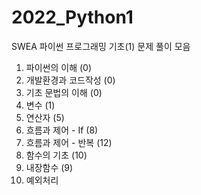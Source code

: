 # 2022_Python1
SWEA 파이썬 프로그래밍 기초(1) 문제 풀이 모음

1. 파이썬의 이해 (0)
2. 개발환경과 코드작성 (0)
3. 기초 문법의 이해 (0)
4. 변수 (1)
5. 연산자 (5)
6. 흐름과 제어 - If (8)
7. 흐름과 제어 - 반복 (12)
8. 함수의 기초 (10)
9. 내장함수 (9)
10. 예외처리
